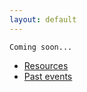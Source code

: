 ```yaml
---
layout: default
---
```

```
Coming soon...
```

* [Resources](resources.html)
* [Past events](past_events.html)
